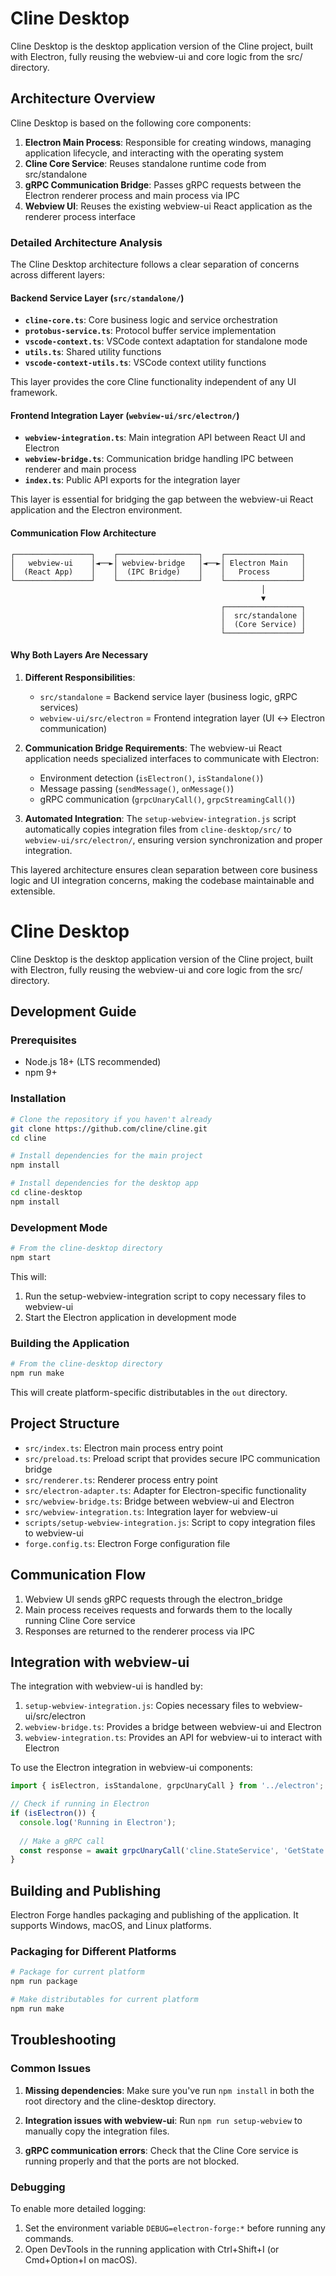 # Cline Desktop

Cline Desktop is the desktop application version of the Cline project, built with Electron, fully reusing the webview-ui and core logic from the src/ directory.

## Architecture Overview

Cline Desktop is based on the following core components:

1. **Electron Main Process**: Responsible for creating windows, managing application lifecycle, and interacting with the operating system
2. **Cline Core Service**: Reuses standalone runtime code from src/standalone
3. **gRPC Communication Bridge**: Passes gRPC requests between the Electron renderer process and main process via IPC
4. **Webview UI**: Reuses the existing webview-ui React application as the renderer process interface

### Detailed Architecture Analysis

The Cline Desktop architecture follows a clear separation of concerns across different layers:

#### Backend Service Layer (`src/standalone/`)
- **`cline-core.ts`**: Core business logic and service orchestration
- **`protobus-service.ts`**: Protocol buffer service implementation
- **`vscode-context.ts`**: VSCode context adaptation for standalone mode
- **`utils.ts`**: Shared utility functions
- **`vscode-context-utils.ts`**: VSCode context utility functions

This layer provides the core Cline functionality independent of any UI framework.

#### Frontend Integration Layer (`webview-ui/src/electron/`)
- **`webview-integration.ts`**: Main integration API between React UI and Electron
- **`webview-bridge.ts`**: Communication bridge handling IPC between renderer and main process
- **`index.ts`**: Public API exports for the integration layer

This layer is essential for bridging the gap between the webview-ui React application and the Electron environment.

#### Communication Flow Architecture
```
┌─────────────────┐    ┌──────────────────┐    ┌─────────────────┐
│   webview-ui    │◄──►│ webview-bridge   │◄──►│ Electron Main   │
│  (React App)    │    │  (IPC Bridge)    │    │   Process       │
└─────────────────┘    └──────────────────┘    └─────────────────┘
                                                        │
                                                        ▼
                                               ┌─────────────────┐
                                               │  src/standalone │
                                               │  (Core Service) │
                                               └─────────────────┘
```

#### Why Both Layers Are Necessary

1. **Different Responsibilities**:
   - `src/standalone` = Backend service layer (business logic, gRPC services)
   - `webview-ui/src/electron` = Frontend integration layer (UI ↔ Electron communication)

2. **Communication Bridge Requirements**:
   The webview-ui React application needs specialized interfaces to communicate with Electron:
   - Environment detection (`isElectron()`, `isStandalone()`)
   - Message passing (`sendMessage()`, `onMessage()`)
   - gRPC communication (`grpcUnaryCall()`, `grpcStreamingCall()`)

3. **Automated Integration**:
   The `setup-webview-integration.js` script automatically copies integration files from `cline-desktop/src/` to `webview-ui/src/electron/`, ensuring version synchronization and proper integration.

This layered architecture ensures clean separation between core business logic and UI integration concerns, making the codebase maintainable and extensible.
# Cline Desktop

Cline Desktop is the desktop application version of the Cline project, built with Electron, fully reusing the webview-ui and core logic from the src/ directory.


## Development Guide

### Prerequisites

- Node.js 18+ (LTS recommended)
- npm 9+

### Installation

```bash
# Clone the repository if you haven't already
git clone https://github.com/cline/cline.git
cd cline

# Install dependencies for the main project
npm install

# Install dependencies for the desktop app
cd cline-desktop
npm install
```

### Development Mode

```bash
# From the cline-desktop directory
npm start
```

This will:
1. Run the setup-webview-integration script to copy necessary files to webview-ui
2. Start the Electron application in development mode

### Building the Application

```bash
# From the cline-desktop directory
npm run make
```

This will create platform-specific distributables in the `out` directory.

## Project Structure

- `src/index.ts`: Electron main process entry point
- `src/preload.ts`: Preload script that provides secure IPC communication bridge
- `src/renderer.ts`: Renderer process entry point
- `src/electron-adapter.ts`: Adapter for Electron-specific functionality
- `src/webview-bridge.ts`: Bridge between webview-ui and Electron
- `src/webview-integration.ts`: Integration layer for webview-ui
- `scripts/setup-webview-integration.js`: Script to copy integration files to webview-ui
- `forge.config.ts`: Electron Forge configuration file

## Communication Flow

1. Webview UI sends gRPC requests through the electron_bridge
2. Main process receives requests and forwards them to the locally running Cline Core service
3. Responses are returned to the renderer process via IPC

## Integration with webview-ui

The integration with webview-ui is handled by:

1. `setup-webview-integration.js`: Copies necessary files to webview-ui/src/electron
2. `webview-bridge.ts`: Provides a bridge between webview-ui and Electron
3. `webview-integration.ts`: Provides an API for webview-ui to interact with Electron

To use the Electron integration in webview-ui components:

```typescript
import { isElectron, isStandalone, grpcUnaryCall } from '../electron';

// Check if running in Electron
if (isElectron()) {
  console.log('Running in Electron');
  
  // Make a gRPC call
  const response = await grpcUnaryCall('cline.StateService', 'GetState', {});
}
```

## Building and Publishing

Electron Forge handles packaging and publishing of the application. It supports Windows, macOS, and Linux platforms.

### Packaging for Different Platforms

```bash
# Package for current platform
npm run package

# Make distributables for current platform
npm run make
```

## Troubleshooting

### Common Issues

1. **Missing dependencies**: Make sure you've run `npm install` in both the root directory and the cline-desktop directory.

2. **Integration issues with webview-ui**: Run `npm run setup-webview` to manually copy the integration files.

3. **gRPC communication errors**: Check that the Cline Core service is running properly and that the ports are not blocked.

### Debugging

To enable more detailed logging:

1. Set the environment variable `DEBUG=electron-forge:*` before running any commands.
2. Open DevTools in the running application with Ctrl+Shift+I (or Cmd+Option+I on macOS).

